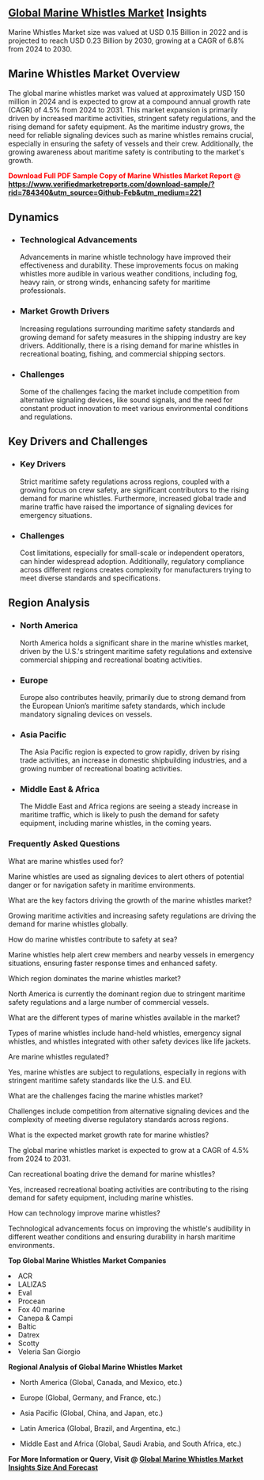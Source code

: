 <h2><a href="https://www.verifiedmarketreports.com/download-sample/?rid=784340&amp;utm_source=Github&amp;utm_medium=221" target="_blank">Global Marine Whistles Market</a> Insights</h2><p>Marine Whistles Market size was valued at USD 0.15 Billion in 2022 and is projected to reach USD 0.23 Billion by 2030, growing at a CAGR of 6.8% from 2024 to 2030.</p><p> <h2>Marine Whistles Market Overview</h2> <p>The global marine whistles market was valued at approximately USD 150 million in 2024 and is expected to grow at a compound annual growth rate (CAGR) of 4.5% from 2024 to 2031. This market expansion is primarily driven by increased maritime activities, stringent safety regulations, and the rising demand for safety equipment. As the maritime industry grows, the need for reliable signaling devices such as marine whistles remains crucial, especially in ensuring the safety of vessels and their crew. Additionally, the growing awareness about maritime safety is contributing to the market's growth. <strong><p><span class=""><span style="color: #ff0000;"><strong>Download Full PDF Sample Copy of Marine Whistles Market Report</strong> @ </span><a href="https://www.verifiedmarketreports.com/download-sample/?rid=784340&amp;utm_source=Github-Feb&amp;utm_medium=221" target="_blank">https://www.verifiedmarketreports.com/download-sample/?rid=784340&amp;utm_source=Github-Feb&amp;utm_medium=221</a></span></p></strong></p> <h2>Dynamics</h2> <ul> <li><h3>Technological Advancements</h3>Advancements in marine whistle technology have improved their effectiveness and durability. These improvements focus on making whistles more audible in various weather conditions, including fog, heavy rain, or strong winds, enhancing safety for maritime professionals.</li> <li><h3>Market Growth Drivers</h3>Increasing regulations surrounding maritime safety standards and growing demand for safety measures in the shipping industry are key drivers. Additionally, there is a rising demand for marine whistles in recreational boating, fishing, and commercial shipping sectors.</li> <li><h3>Challenges</h3>Some of the challenges facing the market include competition from alternative signaling devices, like sound signals, and the need for constant product innovation to meet various environmental conditions and regulations.</li> </ul> <h2>Key Drivers and Challenges</h2> <ul> <li><h3>Key Drivers</h3>Strict maritime safety regulations across regions, coupled with a growing focus on crew safety, are significant contributors to the rising demand for marine whistles. Furthermore, increased global trade and marine traffic have raised the importance of signaling devices for emergency situations.</li> <li><h3>Challenges</h3>Cost limitations, especially for small-scale or independent operators, can hinder widespread adoption. Additionally, regulatory compliance across different regions creates complexity for manufacturers trying to meet diverse standards and specifications.</li> </ul> <h2>Region Analysis</h2> <ul> <li><h3>North America</h3>North America holds a significant share in the marine whistles market, driven by the U.S.'s stringent maritime safety regulations and extensive commercial shipping and recreational boating activities.</li> <li><h3>Europe</h3>Europe also contributes heavily, primarily due to strong demand from the European Union’s maritime safety standards, which include mandatory signaling devices on vessels.</li> <li><h3>Asia Pacific</h3>The Asia Pacific region is expected to grow rapidly, driven by rising trade activities, an increase in domestic shipbuilding industries, and a growing number of recreational boating activities.</li> <li><h3>Middle East & Africa</h3>The Middle East and Africa regions are seeing a steady increase in maritime traffic, which is likely to push the demand for safety equipment, including marine whistles, in the coming years.</li> </ul> <h3>Frequently Asked Questions</h3> <p>What are marine whistles used for?</p> <p>Marine whistles are used as signaling devices to alert others of potential danger or for navigation safety in maritime environments.</p> <p>What are the key factors driving the growth of the marine whistles market?</p> <p>Growing maritime activities and increasing safety regulations are driving the demand for marine whistles globally.</p> <p>How do marine whistles contribute to safety at sea?</p> <p>Marine whistles help alert crew members and nearby vessels in emergency situations, ensuring faster response times and enhanced safety.</p> <p>Which region dominates the marine whistles market?</p> <p>North America is currently the dominant region due to stringent maritime safety regulations and a large number of commercial vessels.</p> <p>What are the different types of marine whistles available in the market?</p> <p>Types of marine whistles include hand-held whistles, emergency signal whistles, and whistles integrated with other safety devices like life jackets.</p> <p>Are marine whistles regulated?</p> <p>Yes, marine whistles are subject to regulations, especially in regions with stringent maritime safety standards like the U.S. and EU.</p> <p>What are the challenges facing the marine whistles market?</p> <p>Challenges include competition from alternative signaling devices and the complexity of meeting diverse regulatory standards across regions.</p> <p>What is the expected market growth rate for marine whistles?</p> <p>The global marine whistles market is expected to grow at a CAGR of 4.5% from 2024 to 2031.</p> <p>Can recreational boating drive the demand for marine whistles?</p> <p>Yes, increased recreational boating activities are contributing to the rising demand for safety equipment, including marine whistles.</p> <p>How can technology improve marine whistles?</p> <p>Technological advancements focus on improving the whistle's audibility in different weather conditions and ensuring durability in harsh maritime environments.</p> </p><p><strong>Top Global Marine Whistles Market Companies</strong></p><div data-test-id=""><p><li>ACR</li><li> LALIZAS</li><li> Eval</li><li> Procean</li><li> Fox 40 marine</li><li> Canepa & Campi</li><li> Baltic</li><li> Datrex</li><li> Scotty</li><li> Veleria San Giorgio</li></p><div><strong>Regional Analysis of&nbsp;Global Marine Whistles Market</strong></div><ul><li dir="ltr"><p dir="ltr">North America&nbsp;(Global, Canada, and Mexico, etc.)</p></li><li dir="ltr"><p dir="ltr">Europe (Global, Germany, and France, etc.)</p></li><li dir="ltr"><p dir="ltr">Asia Pacific&nbsp;(Global, China, and Japan, etc.)</p></li><li dir="ltr"><p dir="ltr">Latin America&nbsp;(Global, Brazil, and Argentina, etc.)</p></li><li dir="ltr">Middle East and Africa&nbsp;(Global, Saudi Arabia, and South Africa, etc.)</li></ul><p><strong>For More Information or Query, Visit @&nbsp;</strong><strong><a href="https://www.verifiedmarketreports.com/product/marine-whistles-market/?utm_source=Github&amp;utm_medium=221" target="_blank">Global Marine Whistles Market Insights Size And Forecast</a></strong></p></div>
